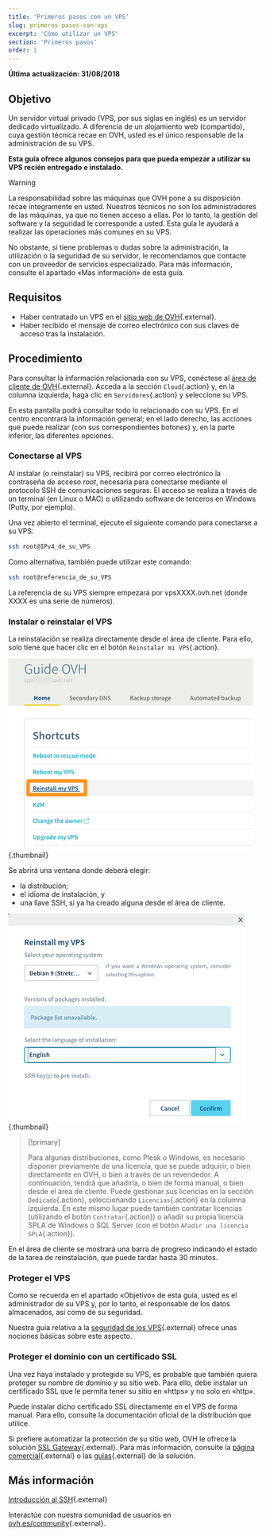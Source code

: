 ```yaml
---
title: 'Primeros pasos con un VPS'
slug: primeros-pasos-con-vps
excerpt: 'Cómo utilizar un VPS'
section: 'Primeros pasos'
order: 1
---
```


**Última actualización: 31/08/2018**
 
## Objetivo

Un servidor virtual privado (VPS, por sus siglas en inglés) es un servidor dedicado virtualizado. A diferencia de un alojamiento web (compartido), cuya gestión técnica recae en OVH, usted es el único responsable de la administración de su VPS.

**Esta guía ofrece algunos consejos para que pueda empezar a utilizar su VPS recién entregado e instalado.**


> [!warning]
>
> La responsabilidad sobre las máquinas que OVH pone a su disposición recae íntegramente en usted. Nuestros técnicos no son los administradores de las máquinas, ya que no tienen acceso a ellas. Por lo tanto, la gestión del software y la seguridad le corresponde a usted. Esta guía le ayudará a realizar las operaciones más comunes en su VPS. 
>
> No obstante, si tiene problemas o dudas sobre la administración, la utilización o la seguridad de su servidor, le recomendamos que contacte con un proveedor de servicios especializado. Para más información, consulte el apartado «Más información» de esta guía.
> 


## Requisitos

- Haber contratado un VPS en el [sitio web de OVH](https://www.ovh.es/vps/){.external}.
- Haber recibido el mensaje de correo electrónico con sus claves de acceso tras la instalación.


## Procedimiento

Para consultar la información relacionada con su VPS, conéctese al [área de cliente de OVH](https://www.ovh.com/auth/?action=gotomanager){.external}. Acceda a la sección `Cloud`{.action} y, en la columna izquierda, haga clic en `Servidores`{.action} y seleccione su VPS.

En esta pantalla podrá consultar todo lo relacionado con su VPS. En el centro encontrará la información general; en el lado derecho, las acciones que puede realizar (con sus correspondientes botones) y, en la parte inferior, las diferentes opciones.

### Conectarse al VPS

Al instalar (o reinstalar) su VPS, recibirá por correo electrónico la contraseña de acceso *root*, necesaria para conectarse mediante el protocolo SSH de comunicaciones seguras. El acceso se realiza a través de un terminal (en Linux o MAC) o utilizando software de terceros en Windows (Putty, por ejemplo).

Una vez abierto el terminal, ejecute el siguiente comando para conectarse a su VPS:

```sh
ssh root@IPv4_de_su_VPS
```

Como alternativa, también puede utilizar este comando:

```sh
ssh root@referencia_de_su_VPS
```

La referencia de su VPS siempre empezará por vpsXXXX.ovh.net (donde XXXX es una serie de números).


### Instalar o reinstalar el VPS

La reinstalación se realiza directamente desde el área de cliente. Para ello, solo tiene que hacer clic en el botón `Reinstalar mi VPS`{.action}.

![Reinstalación del VPS](images/reinstall_manager.png){.thumbnail}

Se abrirá una ventana donde deberá elegir:

- la distribución;
- el idioma de instalación, y
- una llave SSH, si ya ha creado alguna desde el área de cliente.


![Menú de reinstalación del VPS](images/reinstall_menu.png){.thumbnail}

> [!primary]
>
> Para algunas distribuciones, como Plesk o Windows, es necesario disponer previamente de una licencia, que se puede adquirir, o bien directamente en OVH, o bien a través de un revendedor. A continuación, tendrá que añadirla, o bien de forma manual, o bien desde el área de cliente. Puede gestionar sus licencias en la sección `Dedicado`{.action}, seleccionando `Licencias`{.action} en la columna izquierda. En este mismo lugar puede también contratar licencias (utilizando el botón `Contratar`{.action}) o añadir su propia licencia SPLA de Windows o SQL Server (con el botón `Añadir una licencia SPLA`{.action}).
> 

En el área de cliente se mostrará una barra de progreso indicando el estado de la tarea de reinstalación, que puede tardar hasta 30 minutos.

### Proteger el VPS

Como se recuerda en el apartado «Objetivo» de esta guía, usted es el administrador de su VPS y, por lo tanto, el responsable de los datos almacenados, así como de su seguridad.

Nuestra guía relativa a la [seguridad de los VPS](https://docs.ovh.com/es/vps/consejos-proteccion-vps/){.external} ofrece unas nociones básicas sobre este aspecto.


### Proteger el dominio con un certificado SSL

Una vez haya instalado y protegido su VPS, es probable que también quiera proteger su nombre de dominio y su sitio web. Para ello, debe instalar un certificado SSL que le permita tener su sitio en «https» y no solo en «http».

Puede instalar dicho certificado SSL directamente en el VPS de forma manual. Para ello, consulte la documentación oficial de la distribución que utilice.

Si prefiere automatizar la protección de su sitio web, OVH le ofrece la solución [SSL Gateway](https://www.ovh.es/ssl-gateway/){.external}. Para más información, consulte la [página comercial](https://www.ovh.es/ssl-gateway/){.external} o las [guías](https://docs.ovh.com/es/ssl-gateway/){.external} de la solución.

## Más información

[Introducción al SSH](https://docs.ovh.com/es/dedicated/introduccion-ssh/){.external}

Interactúe con nuestra comunidad de usuarios en [ovh.es/community](https://www.ovh.es/community/){.external}.